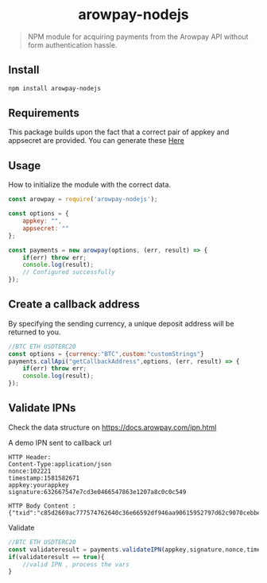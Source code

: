 <h1 align="center">arowpay-nodejs</h1>

> NPM module for acquiring payments from the Arowpay API without form authentication hassle.

## Install

```sh
npm install arowpay-nodejs
```

## Requirements
This package builds upon the fact that a correct pair of appkey and appsecret are provided. You can generate these [Here](https://docs.arowpay.com/ipnsetting.html)

## Usage
How to initialize the module with the correct data.

```javascript
const arowpay = require('arowpay-nodejs');

const options = {
	appkey: "", 
	appsecret: ""
};

const payments = new arowpay(options, (err, result) => {
	if(err) throw err;
	console.log(result); 
	// Configured successfully
});
```

## Create a callback address
By specifying the sending currency, a unique deposit address will be returned to you.
```javascript
//BTC ETH USDTERC20
const options = {currency:"BTC",custom:"customStrings"}
payments.callApi("getCallbackAddress",options, (err, result) => {
	if(err) throw err;
	console.log(result);
});
```

## Validate IPNs
Check the data structure on https://docs.arowpay.com/ipn.html

A demo IPN sent to callback url
````
HTTP Header:
Content-Type:application/json
nonce:102221
timestamp:1581582671
appkey:yourappkey
signature:632667547e7cd3e0466547863e1207a8c0c0c549

HTTP Body Content :
{"txid":"c85d2669ac777574762640c36e66592df946aa90615952797d62c9070cebbeb5","address":"1PJb6kLcZjUeq4fkKJ6ubDnEbx8ELJyRfd","amount":"0.0051","currency":"BTC","time":1581582672,"custom":"yourcustomstrings"}
````
Validate
```javascript
//BTC ETH USDTERC20
const validateresult = payments.validateIPN(appkey,signature,nonce,timestamp,txid,amount,currency);
if(validateresult == true){
	//valid IPN , process the vars
}

```
